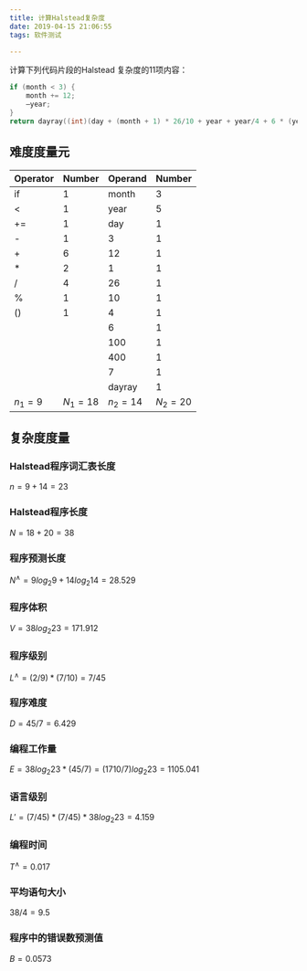 ```yaml
---
title: 计算Halstead复杂度
date: 2019-04-15 21:06:55
tags: 软件测试

---
```


计算下列代码片段的Halstead 复杂度的11项内容：

<!--more-->

```c
if (month < 3) {
	month += 12;
	–year;
}
return dayray((int)(day + (month + 1) * 26/10 + year + year/4 + 6 * (year/100) + year/400)% 7);
```



## 难度度量元

| Operator | Number   | Operand    | Number   |
| -------- | -------- | ---------- | -------- |
| if       | 1        | month      | 3        |
| <        | 1        | year       | 5        |
| +=       | 1        | day        | 1        |
| -        | 1        | 3          | 1        |
| +        | 6        | 12         | 1        |
| *        | 2        | 1          | 1        |
| /        | 4        | 26         | 1        |
| %        | 1        | 10         | 1        |
| ()       | 1        | 4          | 1        |
|          |          | 6          | 1        |
|          |          | 100        | 1        |
|          |          | 400        | 1        |
|          |          | 7          | 1        |
|          |          | dayray     | 1        |
| $n_1=9$  | $N_1=18$ | $n_2 = 14$ | $N_2=20$ |

## 复杂度度量

### Halstead程序词汇表长度

$n=9+14=23$

### Halstead程序长度

$N=18+20=38$

### 程序预测长度

$N^∧ =9log_2 9+ 14log_2 14=28.529$ 

### 程序体积

$V=38log_2 23=171.912$

### 程序级别

$L^∧ = (2/9)*(7/10)=7/45$

### 程序难度

$D=45/7=6.429​$

### 编程工作量

$E=38log_2 23*(45/7)=(1710/7)log_2 23=1105.041$

### 语言级别

$L'=(7/45)*(7/45)* 38log_2 23=4.159$

### 编程时间

$T^∧  =0.017​$

### 平均语句大小

$38/4=9.5​$

### 程序中的错误数预测值

$B=0.0573​$